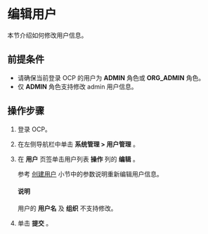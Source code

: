 # 编辑用户

本节介绍如何修改用户信息。

## 前提条件

* 请确保当前登录 OCP 的用户为 **ADMIN** 角色或 **ORG_ADMIN** 角色。
* 仅 **ADMIN** 角色支持修改 admin 用户信息。

## 操作步骤

1. 登录 OCP。

2. 在左侧导航栏中单击 **系统管理 > 用户管理** 。

3. 在 **用户** 页签单击用户列表 **操作** 列的 **编辑** 。

   参考 [创建用户](100.create-a-user.md) 小节中的参数说明重新编辑用户信息。

   <main id="notice" type='explain'>
   <h4>说明</h4>
   <p>用户的 <b>用户名</b> 及 <b>组织</b> 不支持修改。</p>
   </main>

4. 单击 **提交** 。
